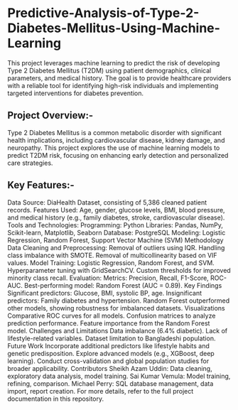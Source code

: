 # Predictive-Analysis-of-Type-2-Diabetes-Mellitus-Using-Machine-Learning
This project leverages machine learning to predict the risk of developing Type 2 Diabetes Mellitus (T2DM) using patient demographics, clinical parameters, and medical history. The goal is to provide healthcare providers with a reliable tool for identifying high-risk individuals and implementing targeted interventions for diabetes prevention.

## Project Overview:-
Type 2 Diabetes Mellitus is a common metabolic disorder with significant health implications, including cardiovascular disease, kidney damage, and neuropathy. This project explores the use of machine learning models to predict T2DM risk, focusing on enhancing early detection and personalized care strategies.

## Key Features:-
Data Source: DiaHealth Dataset, consisting of 5,386 cleaned patient records.
Features Used: Age, gender, glucose levels, BMI, blood pressure, and medical history (e.g., family diabetes, stroke, cardiovascular disease).
Tools and Technologies:
Programming: Python
Libraries: Pandas, NumPy, Scikit-learn, Matplotlib, Seaborn
Database: PostgreSQL
Modeling: Logistic Regression, Random Forest, Support Vector Machine (SVM)
Methodology
Data Cleaning and Preprocessing:
Removal of outliers using IQR.
Handling class imbalance with SMOTE.
Removal of multicollinearity based on VIF values.
Model Training:
Logistic Regression, Random Forest, and SVM.
Hyperparameter tuning with GridSearchCV.
Custom thresholds for improved minority class recall.
Evaluation:
Metrics: Precision, Recall, F1-Score, ROC-AUC.
Best-performing model: Random Forest (AUC = 0.89).
Key Findings
Significant predictors: Glucose, BMI, systolic BP, age.
Insignificant predictors: Family diabetes and hypertension.
Random Forest outperformed other models, showing robustness for imbalanced datasets.
Visualizations
Comparative ROC curves for all models.
Confusion matrices to analyze prediction performance.
Feature importance from the Random Forest model.
Challenges and Limitations
Data imbalance (6.4% diabetic).
Lack of lifestyle-related variables.
Dataset limitation to Bangladeshi population.
Future Work
Incorporate additional predictors like lifestyle habits and genetic predisposition.
Explore advanced models (e.g., XGBoost, deep learning).
Conduct cross-validation and global population studies for broader applicability.
Contributors
Sheikh Azam Uddin: Data cleaning, exploratory data analysis, model training.
Sai Kumar Vemula: Model training, refining, comparison.
Michael Perry: SQL database management, data import, report creation.
For more details, refer to the full project documentation in this repository.

